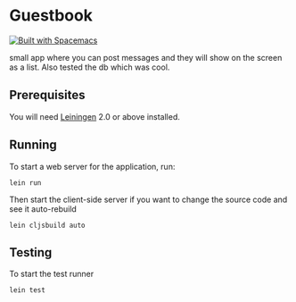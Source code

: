 # Guestbook
[![Built with Spacemacs](https://cdn.rawgit.com/syl20bnr/spacemacs/442d025779da2f62fc86c2082703697714db6514/assets/spacemacs-badge.svg)](http://spacemacs.org)

small app where you can post messages and they will show on the screen as a list. Also tested the db which was cool.

## Prerequisites

You will need [Leiningen][1] 2.0 or above installed.

[1]: https://github.com/technomancy/leiningen

## Running

To start a web server for the application, run:

    lein run 

Then start the client-side server if you want to change the source code and see it auto-rebuild

    lein cljsbuild auto
    
## Testing

To start the test runner

`lein test`
